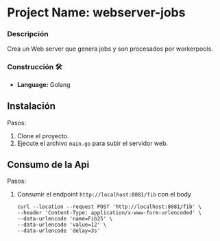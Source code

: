 # Project Name: webserver-jobs

### Descripción

Crea un Web server que genera jobs y son procesados por workerpools.

### Construcción 🛠️
* **Language:** Golang


## Instalación

Pasos:

1. Clone el proyecto.
2. Ejecute el archivo ```main.go``` para subir el servidor web.

## Consumo de la Api

Pasos:

1. Consumir el endpoint ```http://localhost:8081/fib``` con el body
   ```
   curl --location --request POST 'http://localhost:8081/fib' \
   --header 'Content-Type: application/x-www-form-urlencoded' \
   --data-urlencode 'name=Fib25' \
   --data-urlencode 'value=12' \
   --data-urlencode 'delay=3s'
   ```